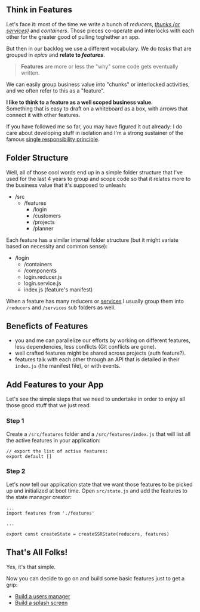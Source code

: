 ## Think in Features

Let's face it: most of the time we write a bunch of _reducers_, 
[_thunks (or services)_](../articles/services.md) and _containers_.
Those pieces co-operate and interlocks with each other for the
greater good of pulling toghether an app.

But then in our backlog we use a different vocabulary. We do _tasks_ that are
grouped in _epics_ and **relate to _features_**.

> **Features** are more or less the "why" some code gets eventually written.

We can easily group business value into "chunks" or interlocked activities,
and we often refer to this as a "feature".

**I like to think to a feature as a well scoped business value**.  
Something that is easy to draft on a whiteboard as a box, with arrows that
connect it with other features.

If you have followed me so far, you may have figured it out already: I do care
about developing stuff in isolation and I'm a strong sustainer of the famous
[single responsibility principle](https://en.wikipedia.org/wiki/Single_responsibility_principle).

## Folder Structure

Well, all of those cool words end up in a simple folder structure that I've used
for the last 4 years to group and scope code so that it relates more to the
business value that it's supposed to unleash:

- /src
  - /features
    - /login
    - /customers
    - /projects
    - /planner

Each feature has a similar internal folder structure (but it might variate based
on necessity and common sense):

- /login
  - /containers
  - /components
  - login.reducer.js
  - login.service.js
  - index.js (feature's manifest)

When a feature has many reducers or [services](../articles/services.md) I usually
group them into `/reducers` and `/services` sub folders as well.

## Beneficts of Features

- you and me can parallelize our efforts by working on different features, less
dependencies, less conflicts (Git conflicts are gone).
- well crafted features might be shared across projects (auth feature?).
- features talk with each other through an API that is detailed in their
`index.js` (the manifest file), or with events.

## Add Features to your App

Let's see the simple steps that we need to undertake in order to enjoy all those
good stuff that we just read.

### Step 1

Create a `/src/features` folder and a `/src/features/index.js` that will list all
the active features in your application:

    // export the list of active features:
    export default []

### Step 2

Let's now tell our application state that we want those features to be picked up
and initialized at boot time. Open `src/state.js` and add the features to the
state manager creator:

    ...
    import features from './features'

    ...

    export const createState = createSSRState(reducers, features)

## That's All Folks!

Yes, it's that simple.

Now you can decide to go on and build some basic features just to get a grip:

- [Build a users manager](./features-users.md)
- [Build a splash screen](./features-splash.md)

